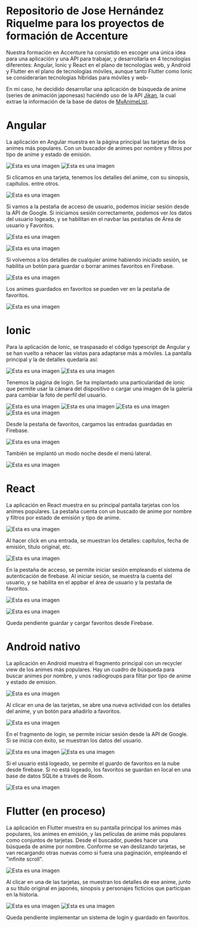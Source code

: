 # Repositorio de Jose Hernández Riquelme para los proyectos de formación de Accenture
Nuestra formación en Accenture ha consistido en escoger una única idea para una aplicación y una API para trabajar, y desarrollarla en 4 tecnologías diferentes: Angular, Ionic y React en el plano de tecnologías web, y Android y Flutter en el plano de tecnologías móviles, aunque tanto Flutter como Ionic se considerarían tecnologias híbridas para móviles y web-

En mi caso, he decidido desarrollar una aplicación de búsqueda de anime (series de animación japonesas) haciéndo uso de la API [Jikan](https://jikan.moe/), la cual extrae la información de la base de datos de [MyAnimeList](https://myanimelist.net/).

# Angular
La aplicación en Angular muestra en la página principal las tarjetas de los animes más populares. Con un buscador de animes por nombre y filtros por tipo de anime y estado de emisión.

![Esta es una imagen](/ImagenesDemo/Angular/Angular01.png) 
![Esta es una imagen](/ImagenesDemo/Angular/Angular01_02.png) 

Si clicamos en una tarjeta, tenemos los detalles del anime, con su sinopsis, capítulos. entre otros.

![Esta es una imagen](/ImagenesDemo/Angular/Angular02.png) 

Si vamos a la pestaña de acceso de usuario, podemos iniciar sesión desde la API de Google. Si iniciamos sesión correctamente, podemos ver los datos del usuario logeado, y se habilitan en el navbar las pestañas de Área de usuario y Favoritos.

![Esta es una imagen](/ImagenesDemo/Angular/Angular03.png) 

![Esta es una imagen](/ImagenesDemo/Angular/Angular04.png) 

Si volvemos a los detalles de cualquier anime habiendo iniciado sesión, se habilita un botón para guardar o borrar animes favoritos en Firebase.

![Esta es una imagen](/ImagenesDemo/Angular/Angular05.png) 

Los animes guardados en favoritos se pueden ver en la pestaña de favoritos.

![Esta es una imagen](/ImagenesDemo/Angular/Angular06.png) 

# Ionic
Para la aplicación de Ionic, se traspasado el código typescript de Angular y se han vuelto a rehacer las vistas para adaptarse más a móviles. La pantalla principal y la de detalles quedaría así:

![Esta es una imagen](/ImagenesDemo/Ionic/Ionic01.png) ![Esta es una imagen](/ImagenesDemo/Ionic/Ionic02.png) 

Tenemos la página de login. Se ha implantado una particularidad de ionic que permite usar la cámara del dispositivo o cargar una imagen de la galería para cambiar la foto de perfil del usuario.

![Esta es una imagen](/ImagenesDemo/Ionic/Ionic03.png) ![Esta es una imagen](/ImagenesDemo/Ionic/Ionic04.png) ![Esta es una imagen](/ImagenesDemo/Ionic/Ionic05.png) ![Esta es una imagen](/ImagenesDemo/Ionic/Ionic06.png) 

Desde la pestaña de favoritos, cargamos las entradas guardadas en Firebase.

![Esta es una imagen](/ImagenesDemo/Ionic/Ionic07.png) 

También se implantó un modo noche desde el menú lateral.

![Esta es una imagen](/ImagenesDemo/Ionic/Ionic08.png) 

# React
La aplicación en React muestra en su principal pantalla tarjetas con los animes populares. La pestaña cuenta con un buscado de anime por nombre y filtros por estado de emisión y tipo de anime.

![Esta es una imagen](/ImagenesDemo/React/React01.png) 

Al hacer click en una entrada, se muestran los detalles: capítulos, fecha de emisión, título original, etc.

![Esta es una imagen](/ImagenesDemo/React/React02.png) 

En la pestaña de acceso, se permite iniciar sesión empleando el sistema de autenticación de firebase. Al iniciar sesión, se muestra la cuenta del usuario, y se habilita en el appbar el área de usuario y la pestaña de favoritos.

![Esta es una imagen](/ImagenesDemo/React/React03.png) 

![Esta es una imagen](/ImagenesDemo/React/React04.png) 

Queda pendiente guardar y cargar favoritos desde Firebase.

# Android nativo
La aplicación en Android muestra el fragmento principal con un recycler view de los animes más populares. Hay un cuadro de búsqueda para buscar animes por nombre, y unos radiogroups para filtar por tipo de anime y estado de emision.

![Esta es una imagen](/ImagenesDemo/Android/Android01.png) 

Al clicar en una de las tarjetas, se abre una nueva actividad con los detalles del anime, y un botón para añadirlo a favoritos.

![Esta es una imagen](/ImagenesDemo/Android/Android02.png) 

En el fragmento de login, se permite iniciar sesión desde la API de Google. Si se inicia con éxito, se muestran los datos del usuario.

![Esta es una imagen](/ImagenesDemo/Android/Android03.png) ![Esta es una imagen](/ImagenesDemo/Android/Android04.png) 

Si el usuario está logeado, se permite el guardo de favoritos en la nube desde firebase. Si no está logeado, los favoritos se guardan en local en una base de datos SQLite a través de Room.

![Esta es una imagen](/ImagenesDemo/Android/Android05.png) 


# Flutter (en proceso)
La aplicación en Flutter muestra en su pantalla principal los animes más populares, los animes en emisión, y las películas de anime más populares como conjuntos de tarjetas. Desde el buscador, puedes hacer una búsqueda de anime por nombre. 
Conforme se van deslizando tarjetas, se van recargando otras nuevas como si fuera una paginación, empleando el "infinite scroll".

![Esta es una imagen](/ImagenesDemo/Flutter/Flutter00.png) 

Al clicar en una de las tarjetas, se muestran los detalles de ese anime, junto a su título original en japonés, sinopsis y personajes ficticios que participan en la historia.

 ![Esta es una imagen](/ImagenesDemo/Flutter/Flutter02.png) ![Esta es una imagen](/ImagenesDemo/Flutter/Flutter03.png)

Queda pendiente implementar un sistema de login y guardado en favoritos.


